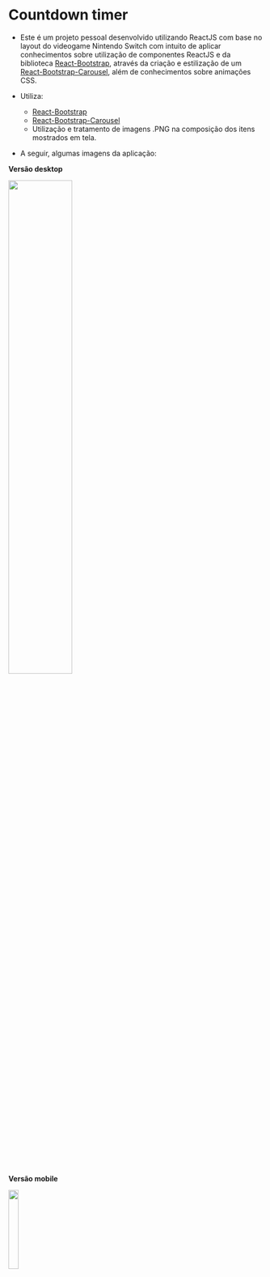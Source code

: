 # Countdown timer

- Este é um projeto pessoal desenvolvido utilizando ReactJS com base no layout do videogame Nintendo Switch com intuito de aplicar conhecimentos sobre utilização de componentes ReactJS e da biblioteca [React-Bootstrap](https://react-bootstrap.github.io/getting-started/introduction/), através da criação e estilização de um [React-Bootstrap-Carousel](https://react-bootstrap.github.io/components/carousel/), além de conhecimentos sobre animações CSS.

- Utiliza:
  - [React-Bootstrap](https://react-bootstrap.github.io/getting-started/introduction/)
  - [React-Bootstrap-Carousel](https://react-bootstrap.github.io/components/carousel/)
  - Utilização e tratamento de imagens .PNG na composição dos itens mostrados em tela.
 
- A seguir, algumas imagens da aplicação: 

<b>Versão desktop </b>

<img src="https://user-images.githubusercontent.com/7232098/217836725-c20205c5-ffa5-49cd-b5a3-8b031b1f2393.png" width="50%" />

<b>Versão mobile </b>

<img src="https://user-images.githubusercontent.com/7232098/217836747-c493f13f-0c0a-4326-afc6-bf266e85b203.png" width="20%" />
